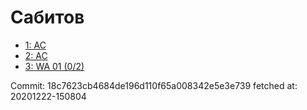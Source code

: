 # Сабитов
- [1: AC](1.md)
- [2: AC](2.md)
- [3: WA 01 (0/2)](3.md)

Commit: 18c7623cb4684de196d110f65a008342e5e3e739
 fetched at: 20201222-150804
